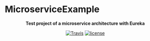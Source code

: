 # MicroserviceExample
<p align="center">
    <strong>Test project of a microservice architecture with Eureka</strong>
</p>
<p align="center">
    <a href="https://travis-ci.com/ItsNobu/microservices-example"><img src="https://travis-ci.com/ItsNobu/microservices-example.svg?branch=master" alt="Travis"></a>
    <a href="https://github.com/ItsNobu/microservices-example/blob/master/LICENSE.md"><img src="https://img.shields.io/github/license/ItsNobu/microservices-example.svg?style=flat-square" alt="license"></a>
</p>


